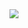 <a href='http://code.google.com/p/seek-for-android/wiki/AccessControlIntroduction'>
<img src='http://seek-for-android.github.io/img/wiki/ACA_overview.png' />
</a>